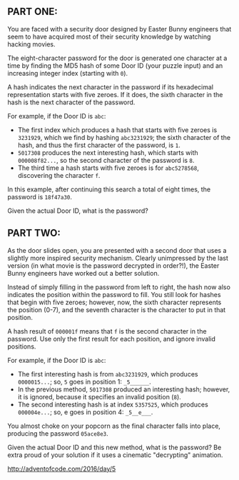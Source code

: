 ## PART ONE:
You are faced with a security door designed by Easter Bunny engineers that
seem to have acquired most of their security knowledge by watching hacking
movies.

The eight-character password for the door is generated one character at a time
by finding the MD5 hash of some Door ID (your puzzle input) and an increasing
integer index (starting with `0`).

A hash indicates the next character in the password if its hexadecimal
representation starts with five zeroes. If it does, the sixth character in the
hash is the next character of the password.

For example, if the Door ID is `abc`:

- The first index which produces a hash that starts with five zeroes is
  `3231929`, which we find by hashing `abc3231929`; the sixth character of the
  hash, and thus the first character of the password, is `1`.
- `5017308` produces the next interesting hash, which starts with
  `000008f82...`, so the second character of the password is `8`.
- The third time a hash starts with five zeroes is for `abc5278568`,
  discovering the character `f`.

In this example, after continuing this search a total of eight times, the
password is `18f47a30`.

Given the actual Door ID, what is the password?

## PART TWO:
As the door slides open, you are presented with a second door that uses a
slightly more inspired security mechanism. Clearly unimpressed by the last
version (in what movie is the password decrypted in order?!), the Easter Bunny
engineers have worked out a better solution.

Instead of simply filling in the password from left to right, the hash now
also indicates the position within the password to fill. You still look for
hashes that begin with five zeroes; however, now, the sixth character
represents the position (0-7), and the seventh character is the character to
put in that position.

A hash result of `000001f` means that `f` is the second character in the
password. Use only the first result for each position, and ignore invalid
positions.

For example, if the Door ID is `abc`:

- The first interesting hash is from `abc3231929`, which produces `0000015...`;
  so, `5` goes in position 1: `_5______`.
- In the previous method, `5017308` produced an interesting hash; however, it
  is ignored, because it specifies an invalid position (`8`).
- The second interesting hash is at index `5357525`, which produces
  `000004e...`; so, e goes in position 4: `_5__e___`.

You almost choke on your popcorn as the final character falls into place,
producing the password `05ace8e3`.

Given the actual Door ID and this new method, what is the password? Be extra
proud of your solution if it uses a cinematic "decrypting" animation.

http://adventofcode.com/2016/day/5
